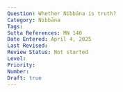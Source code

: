 ```yaml
---
Question: Whether Nibbāna is truth?
Category: Nibbāna
Tags:
Sutta References: MN 140
Date Entered: April 4, 2025
Last Revised:
Review Status: Not started
Level: 
Priority: 
Number: 
Draft: true
---
```

